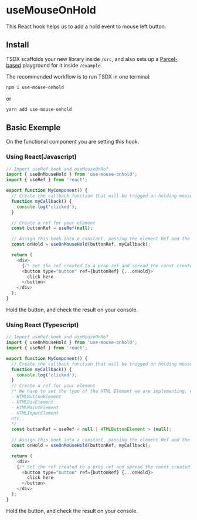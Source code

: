 # useMouseOnHold

This React hook helps us to add a hold event to mouse left button.

## Install

TSDX scaffolds your new library inside `/src`, and also sets up a [Parcel-based](https://parceljs.org) playground for it inside `/example`.

The recommended workflow is to run TSDX in one terminal:

```bash
npm i use-mouse-onhold
```

or

```bash
yarn add use-mouse-onhold
```

## Basic Exemple

On the functional component you are setting this hook.

### Using React(Javascript)

```javascript
// Import useRef hook and useMouseOnRef
import { useOnMouseHold } from 'use-mouse-onhold';
import { useRef } from 'react';

export function MyComponent() {
  // Create the callback function that will be trigged on holding mouse button on the refered element
  function myCallback() {
    console.log('clicked');
  }

  // Create a ref for your element
  const buttonRef = useRef(null);

  // Assign this hook into a constant, passing the element Ref and the callback function
  const onHold = useOnMouseHold(buttonRef, myCallback);

  return (
    <div>
      {/* Set the ref created to a prop ref and spread the const created to store the hook return  */}
      <button type="button" ref={buttonRef} {...onHold}>
        click here
      </button>
    </div>
  );
}
```

Hold the button, and check the result on your console.

### Using React (Typescript)

```javascript
// Import useRef hook and useMouseOnRef
import { useOnMouseHold } from 'use-mouse-onhold';
import { useRef } from 'react';

export function MyComponent() {
  // Create the callback function that will be trigged on holding mouse button on the refered element
  function myCallback() {
    console.log('clicked');
  }
  // Create a ref for your element
  /* We have to set the type of the HTML Element we are implementing, e.g. 
  - HTMLButtonElement
  - HTMLDivElement
  - HTMLMaintElement
  - HTMLInputElement
  etc..
  */
  const buttonRef = useRef < null | HTMLButtonElement > (null);

  // Assign this hook into a constant, passing the element Ref and the callback function
  const onHold = useOnMouseHold(buttonRef, myCallback);

  return (
    <div>
    {/* Set the ref created to a prop ref and spread the const created to store the hook return  */}
      <button type="button" ref={buttonRef} {...onHold}>
        click here
      </button>
    </div>
  );
}
```

Hold the button, and check the result on your console.

